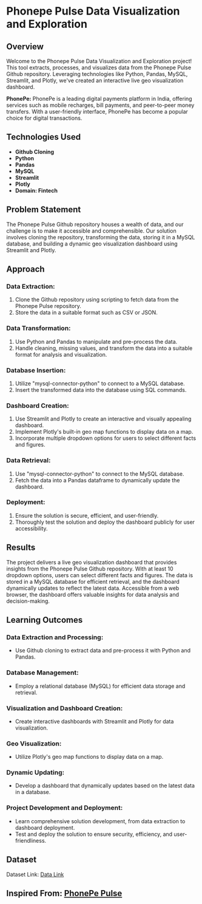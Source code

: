 # Phonepe Pulse Data Visualization and Exploration

## Overview
  Welcome to the Phonepe Pulse Data Visualization and Exploration project! This tool extracts, processes, and visualizes data from the Phonepe Pulse Github repository. Leveraging technologies like Python, Pandas, MySQL, Streamlit, and Plotly, we've created an interactive live geo visualization dashboard.

**PhonePe:**
  PhonePe is a leading digital payments platform in India, offering services such as mobile recharges, bill payments, and peer-to-peer money transfers. With a user-friendly interface, PhonePe has become a popular choice for digital transactions.

## Technologies Used

- **Github Cloning**
- **Python**
- **Pandas**
- **MySQL**
- **Streamlit**
- **Plotly**
- **Domain: Fintech**

## Problem Statement
  The Phonepe Pulse Github repository houses a wealth of data, and our challenge is to make it accessible and comprehensible. Our solution involves cloning the repository, transforming the data, storing it in a MySQL database, and building a dynamic geo visualization dashboard using Streamlit and Plotly.

## Approach

### Data Extraction:

1. Clone the Github repository using scripting to fetch data from the Phonepe Pulse repository.
2. Store the data in a suitable format such as CSV or JSON.

### Data Transformation:

1. Use Python and Pandas to manipulate and pre-process the data.
2. Handle cleaning, missing values, and transform the data into a suitable format for analysis and visualization.

### Database Insertion:

1. Utilize "mysql-connector-python" to connect to a MySQL database.
2. Insert the transformed data into the database using SQL commands.

### Dashboard Creation:

1. Use Streamlit and Plotly to create an interactive and visually appealing dashboard.
2. Implement Plotly's built-in geo map functions to display data on a map.
3. Incorporate multiple dropdown options for users to select different facts and figures.

### Data Retrieval:

1. Use "mysql-connector-python" to connect to the MySQL database.
2. Fetch the data into a Pandas dataframe to dynamically update the dashboard.

### Deployment:

1. Ensure the solution is secure, efficient, and user-friendly.
2. Thoroughly test the solution and deploy the dashboard publicly for user accessibility.

## Results
  The project delivers a live geo visualization dashboard that provides insights from the Phonepe Pulse Github repository. With at least 10 dropdown options, users can select different facts and figures. The data is stored in a MySQL database for efficient retrieval, and the dashboard dynamically updates to reflect the latest data. Accessible from a web browser, the dashboard offers valuable insights for data analysis and decision-making.

## Learning Outcomes

### Data Extraction and Processing:

- Use Github cloning to extract data and pre-process it with Python and Pandas.

### Database Management:

- Employ a relational database (MySQL) for efficient data storage and retrieval.

### Visualization and Dashboard Creation:

- Create interactive dashboards with Streamlit and Plotly for data visualization.

### Geo Visualization:

- Utilize Plotly's geo map functions to display data on a map.

### Dynamic Updating:

- Develop a dashboard that dynamically updates based on the latest data in a database.

### Project Development and Deployment:

- Learn comprehensive solution development, from data extraction to dashboard deployment.
- Test and deploy the solution to ensure security, efficiency, and user-friendliness.

## Dataset

Dataset Link: [Data Link](https://github.com/PhonePe/pulse#readme)

## Inspired From: [PhonePe Pulse](https://www.phonepe.com/pulse/explore/transaction/2022/4/)
